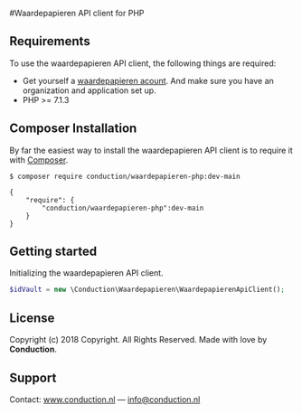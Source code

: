 #Waardepapieren API client for PHP</h1>

## Requirements ##
To use the waardepapieren API client, the following things are required:

+ Get yourself a [waardepapieren acount](https://www.id-vault.com).
  And make sure you have an organization and application set up.
+ PHP >= 7.1.3


## Composer Installation ##

By far the easiest way to install the waardepapieren API client is to require it with [Composer](http://getcomposer.org/doc/00-intro.md).

    $ composer require conduction/waardepapieren-php:dev-main

    {
        "require": {
            "conduction/waardepapieren-php":dev-main
        }
    }



## Getting started ##

Initializing the waardepapieren API client.

```php
$idVault = new \Conduction\Waardepapieren\WaardepapierenApiClient();
``` 

## License ##
Copyright (c) 2018 Copyright. All Rights Reserved. Made with love by <strong>Conduction</strong>.

## Support ##
Contact: <a href="https://conduction.nl" target="_blank">www.conduction.nl </a> — info@conduction.nl
